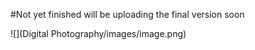 #Not yet finished will be uploading the final version soon 

![](Digital Photography/images/image.png)
